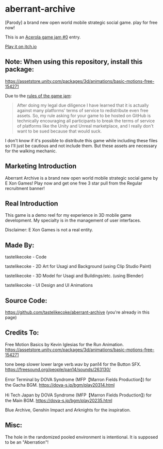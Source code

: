 # aberrant-archive
[Parody] a brand new open world mobile strategic social game. play for free now!

This is an [Acerola game jam #0](https://itch.io/jam/acerola-jam-0/rate/2574915) entry.

[Play it on itch.io](https://tastelikecoke.itch.io/aberrant-archive)

## Note: When using this repository, install this package:
<https://assetstore.unity.com/packages/3d/animations/basic-motions-free-154271>

Due to the [rules of the game jam](https://itch.io/jam/acerola-jam-0/topic/3570888/rules-update-38):
> After doing my legal due diligence I have learned that it is actually against many platforms' terms of service to redistribute even free assets. So, my rule asking for your game to be hosted on GitHub is technically encouraging all participants to break the terms of service of platforms like the Unity and Unreal marketplace, and I really don't want to be sued because that would suck.

I don't know if it's possible to distribute this game while including these files so I'll just be cautious and not include them.  But these assets are necessary for the walking mechanic.

## Marketing Introduction
Aberrant Archive is a brand new open world mobile strategic social game by E Xon Games! 
Play now and get one free 3 star pull from the Regular recruitment banner!

## Real Introduction
This game is a demo reel for my experience in 3D mobile game development. My specialty is in the management of user interfaces.

Disclaimer: E Xon Games is not a real entity.

## Made By:
tastelikecoke - Code

tastelikecoke - 2D Art for Usagi and Background (using Clip Studio Paint)

tastelikecoke - 3D Model for Usagi and Buildings/etc. (using Blender)

tastelikecoke - UI Design and UI Animations

## Source Code:
https://github.com/tastelikecoke/aberrant-archive (you're already in this page)

## Credits To:
Free Motion Basics by Kevin Iglesias for the Run Animation.
<https://assetstore.unity.com/packages/3d/animations/basic-motions-free-154271>

tone beep slower lower large verb.wav by pan14 for the Button SFX.
<https://freesound.org/people/pan14/sounds/263130/>

Error Terminal by DOVA Syndrome (MFP【Marron Fields Production】) for the Gacha BGM.
<https://dova-s.jp/bgm/play20314.html>

Hi Tech Japan by DOVA Syndrome (MFP【Marron Fields Production】) for the Main BGM.
<https://dova-s.jp/bgm/play20235.html>

Blue Archive, Genshin Impact and Arknights for the inspiration.

## Misc:
The hole in the randomized pooled environment is intentional.  It is supposed to be an "Aberration"!